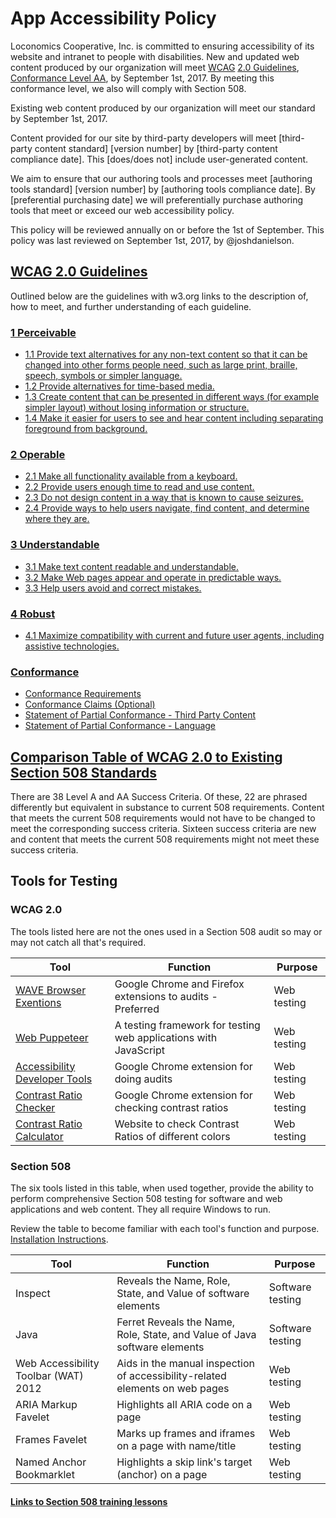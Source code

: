 # App Accessibility Policy
Loconomics Cooperative, Inc. is committed to ensuring accessibility of its website and intranet to people with disabilities. New and updated web content produced by our organization will meet [WCAG](https://www.w3.org/TR/WCAG/) [2.0 Guidelines](https://www.w3.org/TR/WCAG20/#guidelines), [Conformance Level AA](https://www.w3.org/TR/WCAG20/#conformance-reqs), by September 1st, 2017. By meeting this conformance level, we also will comply with Section 508. 

Existing web content produced by our organization will meet our standard by September 1st, 2017.

Content provided for our site by third-party developers will meet [third-party content standard] [version number] by [third-party content compliance date]. This [does/does not] include user-generated content.

We aim to ensure that our authoring tools and processes meet [authoring tools standard] [version number] by [authoring tools compliance date]. By [preferential purchasing date] we will preferentially purchase authoring tools that meet or exceed our web accessibility policy.

This policy will be reviewed annually on or before the 1st of September. This policy was last reviewed on September 1st, 2017, by @joshdanielson.

## [WCAG 2.0 Guidelines](https://www.w3.org/TR/WCAG20/#guidelines)
Outlined below are the guidelines with w3.org links to the description of, how to meet, and further understanding of each guideline.
### [1 Perceivable](https://www.w3.org/TR/WCAG20/#perceivable)

- [1.1 Provide text alternatives for any non-text content so that it can be changed into other forms people need, such as large print, braille, speech, symbols or simpler language.](https://www.w3.org/TR/WCAG20/#text-equiv)
- [1.2 Provide alternatives for time-based media.](https://www.w3.org/TR/WCAG20/#media-equiv)
- [1.3 Create content that can be presented in different ways (for example simpler layout) without losing information or structure.](https://www.w3.org/TR/WCAG20/#content-structure-separation)
- [1.4 Make it easier for users to see and hear content including separating foreground from background.](https://www.w3.org/TR/WCAG20/#visual-audio-contrast)

### [2 Operable](https://www.w3.org/TR/WCAG20/#operable)

- [2.1 Make all functionality available from a keyboard.](https://www.w3.org/TR/WCAG20/#keyboard-operation)
- [2.2 Provide users enough time to read and use content.](https://www.w3.org/TR/WCAG20/#time-limits)
- [2.3 Do not design content in a way that is known to cause seizures.](https://www.w3.org/TR/WCAG20/#seizure)
- [2.4 Provide ways to help users navigate, find content, and determine where they are.](https://www.w3.org/TR/WCAG20/#navigation-mechanisms)

### [3 Understandable](https://www.w3.org/TR/WCAG20/#understandable)

- [3.1 Make text content readable and understandable.](https://www.w3.org/TR/WCAG20/#meaning)
- [3.2 Make Web pages appear and operate in predictable ways.](https://www.w3.org/TR/WCAG20/#consistent-behavior)
- [3.3 Help users avoid and correct mistakes.](https://www.w3.org/TR/WCAG20/#minimize-error)

### [4 Robust](https://www.w3.org/TR/WCAG20/#robust)

- [4.1 Maximize compatibility with current and future user agents, including assistive technologies.](https://www.w3.org/TR/WCAG20/#ensure-compat)

### [Conformance](https://www.w3.org/TR/WCAG20/#conformance)

- [Conformance Requirements](https://www.w3.org/TR/WCAG20/#conformance-reqs)
- [Conformance Claims (Optional)](https://www.w3.org/TR/WCAG20/#conformance-claims)
- [Statement of Partial Conformance - Third Party Content](https://www.w3.org/TR/WCAG20/#conformance-partial)
- [Statement of Partial Conformance - Language](https://www.w3.org/TR/WCAG20/#conformance-partial-lang)

## [Comparison Table of WCAG 2.0 to Existing Section 508 Standards](https://www.access-board.gov/guidelines-and-standards/communications-and-it/about-the-ict-refresh/background/comparison-table-of-wcag2-to-existing-508-standards)
There are 38 Level A and AA Success Criteria.  Of these, 22 are phrased differently but equivalent in substance to current 508 requirements.  Content that meets the current 508 requirements would not have to be changed to meet the corresponding success criteria.  Sixteen success criteria are new and content that meets the current 508 requirements might not meet these success criteria.

## Tools for Testing 
### WCAG 2.0
The tools listed here are not the ones used in a Section 508 audit so may or may not catch all that's required. 

Tool | Function | Purpose
----- | ---------- | ---------
[WAVE Browser Exentions](http://wave.webaim.org/extension/) | Google Chrome and Firefox extensions to audits - Preferred | Web testing
[Web Puppeteer](https://github.com/google/puppeteer) | A testing framework for testing web applications with JavaScript | Web testing
[Accessibility Developer Tools](https://chrome.google.com/webstore/detail/accessibility-developer-t/fpkknkljclfencbdbgkenhalefipecmb?hl=en) | Google Chrome extension for doing audits | Web testing
[Contrast Ratio Checker](https://chrome.google.com/webstore/detail/contrast-ratio-checker/kmicfegjejpginnockfnjpdgeffebdcf/related?hl=en) | Google Chrome extension for checking contrast ratios | Web testing
[Contrast Ratio Calculator](http://leaverou.github.io/contrast-ratio/) | Website to check Contrast Ratios of different colors | Web testing

### Section 508 
The six tools listed in this table, when used together, provide the ability to perform comprehensive Section 508 testing for software and web applications and web content. They all require Windows to run.

Review the table to become familiar with each tool's function and purpose. [Installation Instructions](https://section508testing.net/pluginfile.php/532/mod_scorm/content/12/content/common/resources/Tools_Installation_Guide.pdf).

Tool | Function | Purpose
----- | ---------- | ---------
Inspect | Reveals the Name, Role, State, and Value of software elements | Software testing 
Java | Ferret Reveals the Name, Role, State, and Value of Java software elements | Software testing 
Web Accessibility Toolbar (WAT) 2012 | Aids in the manual inspection of accessibility-related elements on web pages | Web testing 
ARIA Markup Favelet | Highlights all ARIA code on a page | Web testing 
Frames Favelet | Marks up frames and iframes on a page with name/title | Web testing 
Named Anchor Bookmarklet | Highlights a skip link's target (anchor) on a page | Web testing 

#### [Links to Section 508 training lessons](https://section508testing.net/pluginfile.php/561/mod_scorm/content/7/content/common/resources/resources.html)


